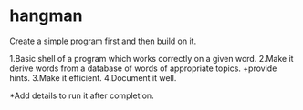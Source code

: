 # hangman

Create a simple program first and then build on it.

1.Basic shell of a program which works correctly on a given word.
2.Make it derive words from a database of words of appropriate topics.
	+provide hints.
3.Make it efficient.
4.Document it well.

*Add details to run it after completion.
